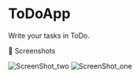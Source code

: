 # ToDoApp
 Write your tasks in ToDo.

📸 Screenshots

![ScreenShot_two](https://user-images.githubusercontent.com/19556119/228569321-e1fa9759-4b37-440b-a03c-12e0548796cd.png)
![ScreenShot_one](https://user-images.githubusercontent.com/19556119/228570803-80702fbc-e20a-4c06-b61f-97ce7a215c96.png)
